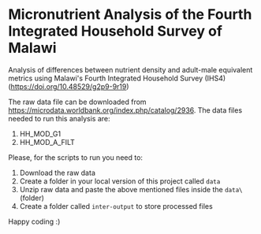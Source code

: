# Micronutrient Analysis of the Fourth Integrated Household Survey of Malawi


Analysis of differences between nutrient density and adult-male equivalent metrics using Malawi's Fourth Integrated Household Survey (IHS4) (https://doi.org/10.48529/g2p9-9r19)


The raw data file can be downloaded from https://microdata.worldbank.org/index.php/catalog/2936. The data files needed to run this analysis are:

1. HH_MOD_G1
2. HH_MOD_A_FILT 


Please, for the scripts to run you need to:

1. Download the raw data 
2. Create a folder in your local version of this project called `data`
3. Unzip raw data and paste the above mentioned files inside the `data\` (folder)
4. Create a folder called `inter-output` to store processed files

Happy coding :)


